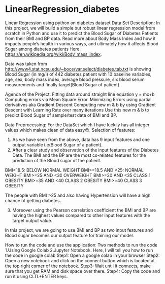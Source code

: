 # LinearRegression_diabetes
Linear Regression using python on diabetes dataset
Data Set Description:
	In this project, we will build a simple but robust linear regression model from scratch in Python and use it to predict the Blood Sugar of Diabetes Patients from their BMI  and BP data.
Read more about Body Mass Index and how it impacts people’s health in various ways, and ultimately how it affects Blood Sugar among diabetes patients Here: https://en.wikipedia.org/wiki/Body_mass_index.

Data was taken from  http://www4.stat.ncsu.edu/~boos/var.select/diabetes.tab.txt is showing Blood Sugar (in mg/l) of 442 diabetes patient with 10 baseline variables, age, sex, body mass index, average blood pressure,  six blood serum measurements and finally target(Blood Sugar of patient).

Agenda of the Project:
Fitting data around straight line equation y = mx+b
Computing errors via Mean Square Error.
Minimizing Errors using partial derivatives aka Gradient Descent
Computing new m & b by using Gradient Descent with Learning Rate over many iterations
Use this new m & b to predict Blood Sugar of sample/test data of BMI and BP.

Data Preprocessing:
For the DataSet which I have luckily has all integer values which makes clean of data easy😊.
Selection of features:
1.	As we have seen from the above, data has 9 input features and one output variable i.e(Blood Sugar of a patient).
2.	After a clear study and observation of the input features of the Diabetes Data. The BMI and the BP are the most co-related features for the prediction of the Blood sugar of the patient.

BMI<18.5:	BELOW NORMAL WEIGHT
BMI>=18.5 AND <25:	NORMAL WEIGHT
BMI>=25 AND <30	OVERWEIGHT
BMI>=30 AND <35	CLASS 1 OBESITY
BMI>=35 AND <40	CLASS 2 OBESITY
BMI>=40	CLASS 3 OBESITY

The people with BMI >25 and also having Hypertension will have a  high chance of getting diabetes.
  
3.	Moreover using the Pearson correlation coefficient the BMI and BP are having the highest values compared to other input features with the target output value.


In this project, we are going to use BMI and BP as two input features and Blood sugar becomes our output feature for training our model.

How to run the code and use the application:
Two methods to run the code
1.Using Google Colab
2.Jupyter Notebook.
Here, I will tell you how to run the code in google colab
Step1: Open a google colab in your browser
Step2: Open a new notebook and click on the connect button which is located at the top right corner of the notebook.
Step3: Wait until it connects, make sure that you get  RAM and disk space over there.
Step4: Copy the code and run it using CLTL+ENTER keys.

